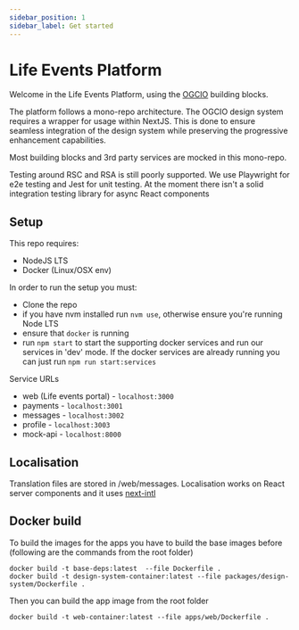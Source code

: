 ```yaml
---
sidebar_position: 1
sidebar_label: Get started
---
```


# Life Events Platform

Welcome in the Life Events Platform, using the [OGCIO](https://www.ogcio.gov.ie/) building blocks.

The platform follows a mono-repo architecture.
The OGCIO design system requires a wrapper for usage within NextJS. This is done to ensure seamless integration of the design system while preserving the progressive enhancement capabilities.

Most building blocks and 3rd party services are mocked in this mono-repo.

Testing around RSC and RSA is still poorly supported. We use Playwright for e2e testing and Jest for unit testing. At the moment there isn't a solid integration testing library for async React components

## Setup

This repo requires:

- NodeJS LTS
- Docker (Linux/OSX env)

In order to run the setup you must:

- Clone the repo
- if you have nvm installed run `nvm use`, otherwise ensure you're running Node LTS
- ensure that `docker` is running
- run `npm start` to start the supporting docker services and run our services in 'dev' mode. If the docker services are already running you can just run `npm run start:services`

Service URLs

- web (Life events portal) - `localhost:3000`
- payments - `localhost:3001`
- messages - `localhost:3002`
- profile - `localhost:3003`
- mock-api - `localhost:8000`

## Localisation

Translation files are stored in /web/messages. Localisation works on React server components and it uses [next-intl](https://next-intl-docs.vercel.app/)

## Docker build

To build the images for the apps you have to build the base images before (following are the commands from the root folder)

```
docker build -t base-deps:latest  --file Dockerfile .
docker build -t design-system-container:latest --file packages/design-system/Dockerfile .
```

Then you can build the app image from the root folder

```
docker build -t web-container:latest --file apps/web/Dockerfile .
```
